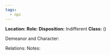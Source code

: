 ```yaml
---
tags:
  - npc
---
```

**Location:** 
**Role:** 
**Disposition:** Indifferent
**Class:**  ()

Demeanor and Character: 

Relations:
Notes: